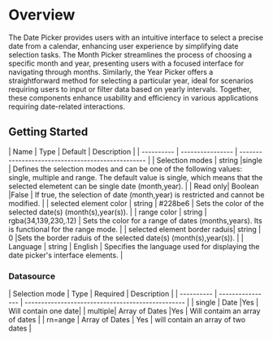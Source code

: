 # Overview

The Date Picker provides users with an intuitive interface to select a precise date from a calendar, enhancing user experience by simplifying date selection tasks. The Month Picker  streamlines the process of choosing a specific month and year, presenting users with a focused interface for navigating through months. Similarly, the Year Picker  offers a straightforward method for selecting a particular year, ideal for scenarios requiring users to input or filter data based on yearly intervals. Together, these components enhance usability and efficiency in various applications requiring date-related interactions.

## Getting Started

| Name       | Type          | Default   | Description                                       |
| ---------- | ---------------- | ------------------------------------------------- |
| Selection modes       | string      |single     | Defines the selection modes and can be one of the following values: single, multiple and range. The default value is single, which means that the selected elemetent can be single date (month,year).   |
| Read only| Boolean   |False    | If true, the selection of date (month,year) is  restricted  and cannot be modified. |
| selected element color  | string     | #228be6    | Sets the color of the selected date(s) (month(s),year(s)). |
| range color     | string      |  rgba(34,139,230,.12)  |  Sets the color for a range of dates (months,years). Its is functional for the range mode.  |
| selected element border raduis| string  | 0      |Sets the  border raduis of the selected date(s) (month(s),year(s)). |
| Language      | string    | English     | Specifies the language used for displaying the date picker's interface elements. |

### Datasource

| Selection mode       | Type          | Required   | Description                                       |
| ---------- | ---------------- | ------------------------------------------------- |
| single       | Date      |Yes     | Will contain one date|
| multiple| Array of Dates   |Yes    | Will contaim an array of dates |
| rn=ange  | Array of Dates     | Yes    | will contain an array of two dates |
